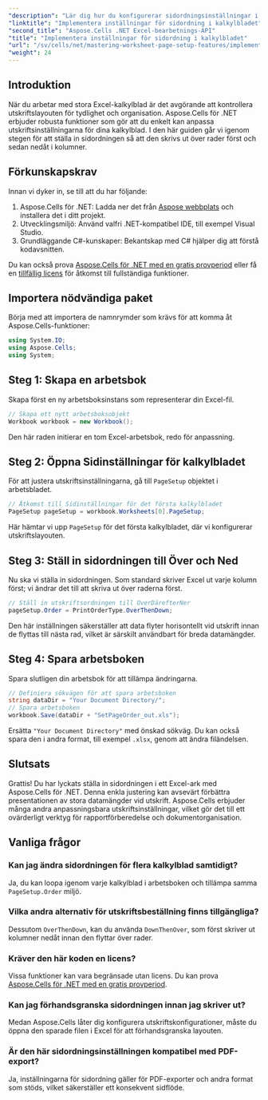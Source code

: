 ```yaml
---
"description": "Lär dig hur du konfigurerar sidordningsinställningar i Excel med Aspose.Cells för .NET. Den här steg-för-steg-guiden visar hur du skriver ut över rader först och sedan nedåt i kolumner, vilket säkerställer att dina stora kalkylblad visas prydligt på papper."
"linktitle": "Implementera inställningar för sidordning i kalkylbladet"
"second_title": "Aspose.Cells .NET Excel-bearbetnings-API"
"title": "Implementera inställningar för sidordning i kalkylbladet"
"url": "/sv/cells/net/mastering-worksheet-page-setup-features/implement-page-order-settings/"
"weight": 24
---
```


## Introduktion

När du arbetar med stora Excel-kalkylblad är det avgörande att kontrollera utskriftslayouten för tydlighet och organisation. Aspose.Cells för .NET erbjuder robusta funktioner som gör att du enkelt kan anpassa utskriftsinställningarna för dina kalkylblad. I den här guiden går vi igenom stegen för att ställa in sidordningen så att den skrivs ut över rader först och sedan nedåt i kolumner.

## Förkunskapskrav

Innan vi dyker in, se till att du har följande:

1. Aspose.Cells för .NET: Ladda ner det från [Aspose webbplats](https://releases.aspose.com/cells/net/) och installera det i ditt projekt.
2. Utvecklingsmiljö: Använd valfri .NET-kompatibel IDE, till exempel Visual Studio.
3. Grundläggande C#-kunskaper: Bekantskap med C# hjälper dig att förstå kodavsnitten.

Du kan också prova [Aspose.Cells för .NET med en gratis provperiod](https://releases.aspose.com/) eller få en [tillfällig licens](https://purchase.aspose.com/temporary-license/) för åtkomst till fullständiga funktioner.

## Importera nödvändiga paket

Börja med att importera de namnrymder som krävs för att komma åt Aspose.Cells-funktioner:

```csharp
using System.IO;
using Aspose.Cells;
using System;
```

## Steg 1: Skapa en arbetsbok

Skapa först en ny arbetsboksinstans som representerar din Excel-fil.

```csharp
// Skapa ett nytt arbetsboksobjekt
Workbook workbook = new Workbook();
```

Den här raden initierar en tom Excel-arbetsbok, redo för anpassning.

## Steg 2: Öppna Sidinställningar för kalkylbladet

För att justera utskriftsinställningarna, gå till `PageSetup` objektet i arbetsbladet.

```csharp
// Åtkomst till Sidinställningar för det första kalkylbladet
PageSetup pageSetup = workbook.Worksheets[0].PageSetup;
```

Här hämtar vi upp `PageSetup` för det första kalkylbladet, där vi konfigurerar utskriftslayouten.

## Steg 3: Ställ in sidordningen till Över och Ned

Nu ska vi ställa in sidordningen. Som standard skriver Excel ut varje kolumn först; vi ändrar det till att skriva ut över raderna först.

```csharp
// Ställ in utskriftsordningen till ÖverDärefterNer
pageSetup.Order = PrintOrderType.OverThenDown;
```

Den här inställningen säkerställer att data flyter horisontellt vid utskrift innan de flyttas till nästa rad, vilket är särskilt användbart för breda datamängder.

## Steg 4: Spara arbetsboken

Spara slutligen din arbetsbok för att tillämpa ändringarna.

```csharp
// Definiera sökvägen för att spara arbetsboken
string dataDir = "Your Document Directory/";
// Spara arbetsboken
workbook.Save(dataDir + "SetPageOrder_out.xls");
```

Ersätta `"Your Document Directory"` med önskad sökväg. Du kan också spara den i andra format, till exempel `.xlsx`, genom att ändra filändelsen.

## Slutsats

Grattis! Du har lyckats ställa in sidordningen i ett Excel-ark med Aspose.Cells för .NET. Denna enkla justering kan avsevärt förbättra presentationen av stora datamängder vid utskrift. Aspose.Cells erbjuder många andra anpassningsbara utskriftsinställningar, vilket gör det till ett ovärderligt verktyg för rapportförberedelse och dokumentorganisation.

## Vanliga frågor

### Kan jag ändra sidordningen för flera kalkylblad samtidigt?

Ja, du kan loopa igenom varje kalkylblad i arbetsboken och tillämpa samma `PageSetup.Order` miljö.

### Vilka andra alternativ för utskriftsbeställning finns tillgängliga?

Dessutom `OverThenDown`, kan du använda `DownThenOver`, som först skriver ut kolumner nedåt innan den flyttar över rader.

### Kräver den här koden en licens?

Vissa funktioner kan vara begränsade utan licens. Du kan prova [Aspose.Cells för .NET med en gratis provperiod](https://releases.aspose.com/).

### Kan jag förhandsgranska sidordningen innan jag skriver ut?

Medan Aspose.Cells låter dig konfigurera utskriftskonfigurationer, måste du öppna den sparade filen i Excel för att förhandsgranska layouten.

### Är den här sidordningsinställningen kompatibel med PDF-export?

Ja, inställningarna för sidordning gäller för PDF-exporter och andra format som stöds, vilket säkerställer ett konsekvent sidflöde.